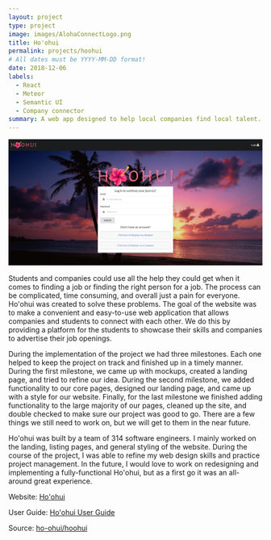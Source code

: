```yaml
---
layout: project
type: project
image: images/AlohaConnectLogo.png
title: Ho'ohui
permalink: projects/hoohui
# All dates must be YYYY-MM-DD format!
date: 2018-12-06
labels:
  - React
  - Meteor
  - Semantic UI
  - Company connector
summary: A web app designed to help local companies find local talent.
---
```


<img class="ui large image" src="../images/landing.PNG">

Students and companies could use all the help they could get when it comes to finding a job or finding 
the right person for a job. The process can be complicated, time consuming, and overall just a pain for 
everyone. Ho'ohui was created to solve these problems. The goal of the website was to make a convenient 
and easy-to-use web application that allows companies and students to connect with each other. We do this 
by providing a platform for the students to showcase their skills and companies to advertise their job openings.

During the implementation of the project we had three milestones. Each one helped to keep the project on track 
and finished up in a timely manner. During the first milestone, we came up with mockups, created a landing page, 
and tried to refine our idea. During the second milestone, we added functionality to our core pages, designed our landing page, 
and came up with a style for our website. Finally, for the last milestone we finished adding functionality to the large majority 
of our pages, cleaned up the site, and double checked to make sure our project was good to go. There are 
a few things we still need to work on, but we will get to them in the near future.

Ho'ohui was built by a team of 314 software engineers. I mainly worked on the landing, listing pages, and general styling of the website. During the course of the project, I was able to refine my web design skills and practice project management. In the future, I would love to work on redesigning and implementing a fully-functional Ho'ohui, but as a first go it was an all-around great experience.


Website: <a href="https://hoohui.meteorapp.com/">Ho'ohui</a>

User Guide: <a href="https://ho-ohui.github.io/">Ho'ohui User Guide</a>

Source: <a href="https://github.com/ho-ohui/hoohui"><i class="large github icon "></i>ho-ohui/hoohui</a>

